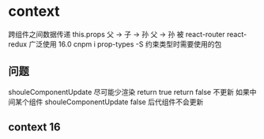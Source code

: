 # context
跨组件之间数据传递
this.props
父 -> 子 -> 孙
父 -> 孙
被 react-router react-redux 广泛使用
16.0
cnpm i prop-types -S 约束类型时需要使用的包
## 问题
shouleComponentUpdate
尽可能少渲染
return true
return false 不更新
如果中间某个组件 shouleComponentUpdate false 后代组件不会更新
## context 16